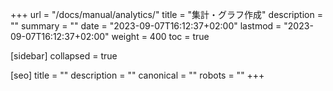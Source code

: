 +++
url = "/docs/manual/analytics/"
title = "集計・グラフ作成"
description = ""
summary = ""
date = "2023-09-07T16:12:37+02:00"
lastmod = "2023-09-07T16:12:37+02:00"
weight = 400
toc = true

[sidebar]
collapsed = true

[seo]
title = ""
description = ""
canonical = ""
robots = ""
+++
